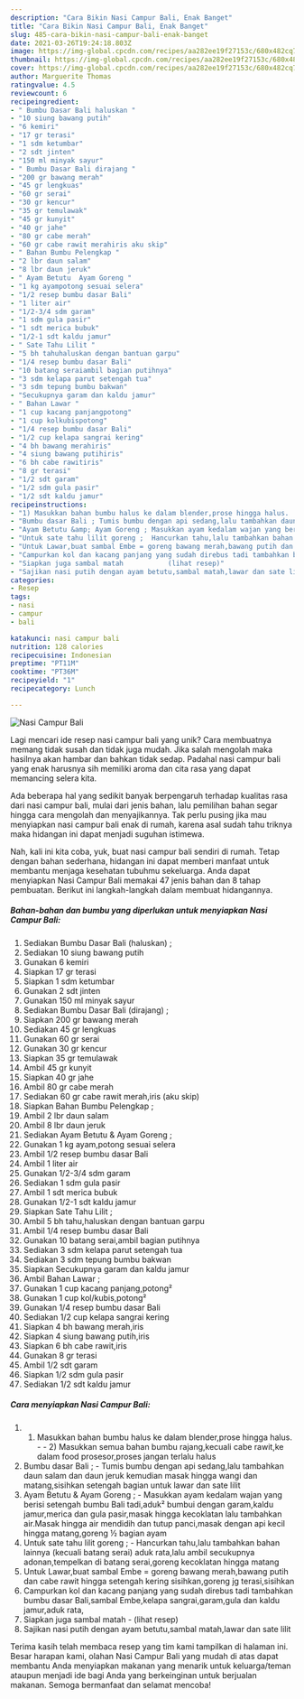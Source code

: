 ```yaml
---
description: "Cara Bikin Nasi Campur Bali, Enak Banget"
title: "Cara Bikin Nasi Campur Bali, Enak Banget"
slug: 485-cara-bikin-nasi-campur-bali-enak-banget
date: 2021-03-26T19:24:18.803Z
image: https://img-global.cpcdn.com/recipes/aa282ee19f27153c/680x482cq70/nasi-campur-bali-foto-resep-utama.jpg
thumbnail: https://img-global.cpcdn.com/recipes/aa282ee19f27153c/680x482cq70/nasi-campur-bali-foto-resep-utama.jpg
cover: https://img-global.cpcdn.com/recipes/aa282ee19f27153c/680x482cq70/nasi-campur-bali-foto-resep-utama.jpg
author: Marguerite Thomas
ratingvalue: 4.5
reviewcount: 6
recipeingredient:
- " Bumbu Dasar Bali haluskan "
- "10 siung bawang putih"
- "6 kemiri"
- "17 gr terasi"
- "1 sdm ketumbar"
- "2 sdt jinten"
- "150 ml minyak sayur"
- " Bumbu Dasar Bali dirajang "
- "200 gr bawang merah"
- "45 gr lengkuas"
- "60 gr serai"
- "30 gr kencur"
- "35 gr temulawak"
- "45 gr kunyit"
- "40 gr jahe"
- "80 gr cabe merah"
- "60 gr cabe rawit merahiris aku skip"
- " Bahan Bumbu Pelengkap "
- "2 lbr daun salam"
- "8 lbr daun jeruk"
- " Ayam Betutu  Ayam Goreng "
- "1 kg ayampotong sesuai selera"
- "1/2 resep bumbu dasar Bali"
- "1 liter air"
- "1/2-3/4 sdm garam"
- "1 sdm gula pasir"
- "1 sdt merica bubuk"
- "1/2-1 sdt kaldu jamur"
- " Sate Tahu Lilit "
- "5 bh tahuhaluskan dengan bantuan garpu"
- "1/4 resep bumbu dasar Bali"
- "10 batang seraiambil bagian putihnya"
- "3 sdm kelapa parut setengah tua"
- "3 sdm tepung bumbu bakwan"
- "Secukupnya garam dan kaldu jamur"
- " Bahan Lawar "
- "1 cup kacang panjangpotong"
- "1 cup kolkubispotong"
- "1/4 resep bumbu dasar Bali"
- "1/2 cup kelapa sangrai kering"
- "4 bh bawang merahiris"
- "4 siung bawang putihiris"
- "6 bh cabe rawitiris"
- "8 gr terasi"
- "1/2 sdt garam"
- "1/2 sdm gula pasir"
- "1/2 sdt kaldu jamur"
recipeinstructions:
- "1) Masukkan bahan bumbu halus ke dalam blender,prose hingga halus.  2) Masukkan semua bahan bumbu rajang,kecuali cabe rawit,ke dalam food prosesor,proses jangan terlalu halus"
- "Bumbu dasar Bali ; Tumis bumbu dengan api sedang,lalu tambahkan daun salam dan daun jeruk kemudian masak hingga wangi dan matang,sisihkan setengah bagian untuk lawar dan sate lilit"
- "Ayam Betutu &amp; Ayam Goreng ; Masukkan ayam kedalam wajan yang berisi setengah bumbu Bali tadi,aduk² bumbui dengan garam,kaldu jamur,merica dan gula pasir,masak hingga kecoklatan lalu tambahkan air.Masak hingga air mendidih dan tutup panci,masak dengan api kecil hingga matang,goreng ½ bagian ayam"
- "Untuk sate tahu lilit goreng ;  Hancurkan tahu,lalu tambahkan bahan lainnya (kecuali batang serai) aduk rata,lalu ambil secukupnya adonan,tempelkan di batang serai,goreng kecoklatan hingga matang"
- "Untuk Lawar,buat sambal Embe = goreng bawang merah,bawang putih dan cabe rawit hingga setengah kering sisihkan,goreng jg terasi,sisihkan"
- "Campurkan kol dan kacang panjang yang sudah direbus tadi tambahkan bumbu dasar Bali,sambal Embe,kelapa sangrai,garam,gula dan kaldu jamur,aduk rata,"
- "Siapkan juga sambal matah           (lihat resep)"
- "Sajikan nasi putih dengan ayam betutu,sambal matah,lawar dan sate lilit"
categories:
- Resep
tags:
- nasi
- campur
- bali

katakunci: nasi campur bali 
nutrition: 128 calories
recipecuisine: Indonesian
preptime: "PT11M"
cooktime: "PT36M"
recipeyield: "1"
recipecategory: Lunch

---
```



![Nasi Campur Bali](https://img-global.cpcdn.com/recipes/aa282ee19f27153c/680x482cq70/nasi-campur-bali-foto-resep-utama.jpg)

Lagi mencari ide resep nasi campur bali yang unik? Cara membuatnya memang tidak susah dan tidak juga mudah. Jika salah mengolah maka hasilnya akan hambar dan bahkan tidak sedap. Padahal nasi campur bali yang enak harusnya sih memiliki aroma dan cita rasa yang dapat memancing selera kita.



Ada beberapa hal yang sedikit banyak berpengaruh terhadap kualitas rasa dari nasi campur bali, mulai dari jenis bahan, lalu pemilihan bahan segar hingga cara mengolah dan menyajikannya. Tak perlu pusing jika mau menyiapkan nasi campur bali enak di rumah, karena asal sudah tahu triknya maka hidangan ini dapat menjadi suguhan istimewa.


Nah, kali ini kita coba, yuk, buat nasi campur bali sendiri di rumah. Tetap dengan bahan sederhana, hidangan ini dapat memberi manfaat untuk membantu menjaga kesehatan tubuhmu sekeluarga. Anda dapat menyiapkan Nasi Campur Bali memakai 47 jenis bahan dan 8 tahap pembuatan. Berikut ini langkah-langkah dalam membuat hidangannya.

<!--inarticleads1-->

##### Bahan-bahan dan bumbu yang diperlukan untuk menyiapkan Nasi Campur Bali:

1. Sediakan  Bumbu Dasar Bali (haluskan) ;
1. Sediakan 10 siung bawang putih
1. Gunakan 6 kemiri
1. Siapkan 17 gr terasi
1. Siapkan 1 sdm ketumbar
1. Gunakan 2 sdt jinten
1. Gunakan 150 ml minyak sayur
1. Sediakan  Bumbu Dasar Bali (dirajang) ;
1. Siapkan 200 gr bawang merah
1. Sediakan 45 gr lengkuas
1. Gunakan 60 gr serai
1. Gunakan 30 gr kencur
1. Siapkan 35 gr temulawak
1. Ambil 45 gr kunyit
1. Siapkan 40 gr jahe
1. Ambil 80 gr cabe merah
1. Sediakan 60 gr cabe rawit merah,iris (aku skip)
1. Siapkan  Bahan Bumbu Pelengkap ;
1. Ambil 2 lbr daun salam
1. Ambil 8 lbr daun jeruk
1. Sediakan  Ayam Betutu &amp; Ayam Goreng ;
1. Gunakan 1 kg ayam,potong sesuai selera
1. Ambil 1/2 resep bumbu dasar Bali
1. Ambil 1 liter air
1. Gunakan 1/2-3/4 sdm garam
1. Sediakan 1 sdm gula pasir
1. Ambil 1 sdt merica bubuk
1. Gunakan 1/2-1 sdt kaldu jamur
1. Siapkan  Sate Tahu Lilit ;
1. Ambil 5 bh tahu,haluskan dengan bantuan garpu
1. Ambil 1/4 resep bumbu dasar Bali
1. Gunakan 10 batang serai,ambil bagian putihnya
1. Sediakan 3 sdm kelapa parut setengah tua
1. Sediakan 3 sdm tepung bumbu bakwan
1. Siapkan Secukupnya garam dan kaldu jamur
1. Ambil  Bahan Lawar ;
1. Gunakan 1 cup kacang panjang,potong²
1. Gunakan 1 cup kol/kubis,potong²
1. Gunakan 1/4 resep bumbu dasar Bali
1. Sediakan 1/2 cup kelapa sangrai kering
1. Siapkan 4 bh bawang merah,iris
1. Siapkan 4 siung bawang putih,iris
1. Siapkan 6 bh cabe rawit,iris
1. Gunakan 8 gr terasi
1. Ambil 1/2 sdt garam
1. Siapkan 1/2 sdm gula pasir
1. Sediakan 1/2 sdt kaldu jamur




<!--inarticleads2-->

##### Cara menyiapkan Nasi Campur Bali:

1. 1) Masukkan bahan bumbu halus ke dalam blender,prose hingga halus. -  - 2) Masukkan semua bahan bumbu rajang,kecuali cabe rawit,ke dalam food prosesor,proses jangan terlalu halus
1. Bumbu dasar Bali ; - Tumis bumbu dengan api sedang,lalu tambahkan daun salam dan daun jeruk kemudian masak hingga wangi dan matang,sisihkan setengah bagian untuk lawar dan sate lilit
1. Ayam Betutu &amp; Ayam Goreng ; - Masukkan ayam kedalam wajan yang berisi setengah bumbu Bali tadi,aduk² bumbui dengan garam,kaldu jamur,merica dan gula pasir,masak hingga kecoklatan lalu tambahkan air.Masak hingga air mendidih dan tutup panci,masak dengan api kecil hingga matang,goreng ½ bagian ayam
1. Untuk sate tahu lilit goreng ;  - Hancurkan tahu,lalu tambahkan bahan lainnya (kecuali batang serai) aduk rata,lalu ambil secukupnya adonan,tempelkan di batang serai,goreng kecoklatan hingga matang
1. Untuk Lawar,buat sambal Embe = goreng bawang merah,bawang putih dan cabe rawit hingga setengah kering sisihkan,goreng jg terasi,sisihkan
1. Campurkan kol dan kacang panjang yang sudah direbus tadi tambahkan bumbu dasar Bali,sambal Embe,kelapa sangrai,garam,gula dan kaldu jamur,aduk rata,
1. Siapkan juga sambal matah -           (lihat resep)
1. Sajikan nasi putih dengan ayam betutu,sambal matah,lawar dan sate lilit




Terima kasih telah membaca resep yang tim kami tampilkan di halaman ini. Besar harapan kami, olahan Nasi Campur Bali yang mudah di atas dapat membantu Anda menyiapkan makanan yang menarik untuk keluarga/teman ataupun menjadi ide bagi Anda yang berkeinginan untuk berjualan makanan. Semoga bermanfaat dan selamat mencoba!
